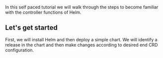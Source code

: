In this self paced tutorial we will walk through the steps to become familiar with the controller functions of Helm.

## Let's get started

First, we will install Helm and then deploy a simple chart. We will identify a release in the chart and then make 
changes according to desired end CRD configuration.
